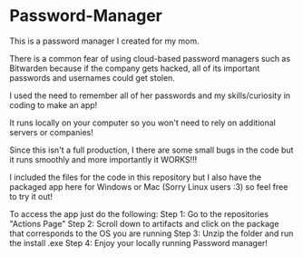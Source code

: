 # Password-Manager
This is a password manager I created for my mom. 

There is a common fear of using cloud-based password managers such as Bitwarden because if the company gets hacked, all of its important passwords and usernames could get stolen.

I used the need to remember all of her passwords and my skills/curiosity in coding to make an app!

It runs locally on your computer so you won't need to rely on additional servers or companies!

Since this isn't a full production, I there are some small bugs in the code but it runs smoothly and more importantly it WORKS!!!

I included the files for the code in this repository but I also have the packaged app here for Windows or Mac (Sorry Linux users :3) so feel free to try it out!

To access the app just do the following:
Step 1: Go to the repositories "Actions Page"
Step 2: Scroll down to artifacts and click on the package that corresponds to the OS you are running
Step 3: Unzip the folder and run the install .exe
Step 4: Enjoy your locally running Password manager! 

